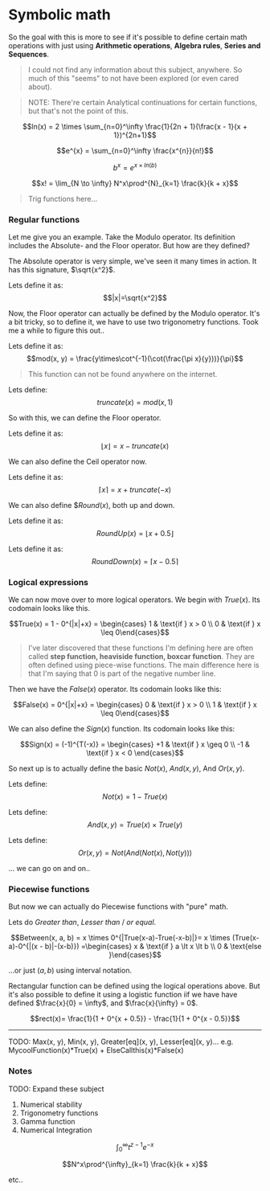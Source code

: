 # Symbolic math

So the goal with this is more to see if it's possible to define certain math operations with just using **Arithmetic operations**, **Algebra rules**, **Series and Sequences**.


> I could not find any information about this subject, anywhere. 
> So much of this "seems" to not have been explored (or even cared about).


> NOTE: There're certain Analytical continuations for certain functions, but that's not the point of this.


$$ln(x) = 2 \times \sum_{n=0}^\infty \frac{1}{2n + 1}(\frac{x - 1}{x + 1})^{2n+1}$$

$$e^{x} = \sum_{n=0}^\infty \frac{x^{n}}{n!}$$

$$b^{x} = e^{x \times ln(b)}$$

$$x! = \lim_{N \to \infty} N^x\prod^{N}_{k=1} \frac{k}{k + x}$$

> Trig functions here...

### Regular functions
Let me give you an example. Take the Modulo operator. Its definition includes the Absolute- and the Floor operator. But how are they defined?

The Absolute operator is very simple, we've seen it many times in action. It has this signature, $\sqrt{x^2}$.

Lets define it as: $$|x|=\sqrt{x^2}$$

Now, the Floor operator can actually be defined by the Modulo operator. It's a bit tricky, so to define it, we have to use two trigonometry functions. Took me a while to figure this out..

Lets define it as: $$mod(x, y) = \frac{y\times\cot^{-1}(\cot(\frac{\pi x}{y}))}{\pi}$$
>This function can not be found anywhere on the internet.

Lets define: $$truncate(x) = mod(x, 1)$$

So with this, we can define the Floor operator.

Lets define it as: $$\lfloor x \rfloor = x - truncate(x)$$

We can also define the Ceil operator now.

Lets define it as: $$\lceil x \rceil = x + truncate(-x)$$

We can also define $$Round(x)$, both up and down.

Lets define it as: $$RoundUp(x) = \lfloor x + 0.5 \rfloor$$

Lets define it as: $$RoundDown(x) = \lceil x - 0.5 \rceil$$


### Logical expressions
We can now move over to more logical operators. We begin with $True(x)$. Its codomain looks like this.

$$True(x) = 1 - 0^{|x|+x} = \begin{cases} 1 & \text{if } x > 0 \\
0 & \text{if } x \leq   0\end{cases}$$

>I've later discovered that these functions I'm defining here are often called **step function, heaviside function, boxcar function**.
>They are often defined using piece-wise functions. The main difference here is that I'm saying that 0 is part of the negative number line.


Then we have the $False(x)$ operator. Its codomain looks like this:

$$False(x) = 0^{|x|+x} = \begin{cases} 0 & \text{if } x > 0 \\
1 & \text{if } x \leq   0\end{cases}$$

We can also define the $Sign(x)$ function. Its codomain looks like this:

$$Sign(x) = (-1)^{T(-x)} = \begin{cases} +1 & \text{if } x \geq   0 \\
-1 & \text{if } x < 0 \end{cases}$$

So next up is to actually define the basic $Not(x)$, $And(x, y)$, And $Or(x, y)$.

Lets define: $$Not(x) = 1 - True(x)$$

Lets define: $$And(x, y) = True(x) \times True(y)$$

Lets define: $$Or(x, y) = Not(And(Not(x), Not(y)))$$

... we can go on and on..

### Piecewise functions

But now we can actually do Piecewise functions with "pure" math.

Lets do *Greater than*, *Lesser than* / *or equal*.

$$Between(x, a, b) = x \times 0^{|True(x-a)-True(-x-b)|}= x \times (True(x-a)-0^{|(x - b)|-(x-b)}) =\begin{cases} x & \text{if } a \lt x \lt b \\ 
0 & \text{else }\end{cases}$$

...or just $(a, b)$ using interval notation.


Rectangular function can be defined using the logical operations above. But it's also possible to define it using a logistic function iif we have have defined $\frac{x}{0} = \infty$, and $\frac{x}{\infty} = 0$.

$$rect(x)= \frac{1}{1 + 0^{x + 0.5}} - \frac{1}{1 + 0^{x - 0.5}}$$


----------------------

TODO:
Max(x, y), Min(x, y), Greater[eq](x, y), Lesser[eq](x, y)...
e.g. MycoolFunction(x)*True(x) + ElseCallthis(x)*False(x)





### Notes

TODO: Expand these subject
1. Numerical stability
2. Trigonometry functions
3. Gamma function
4. Numerical Integration



$$\int^{\infty}_{0} t^{z-1}e^{-x}$$

$$N^x\prod^{\infty}_{k=1} \frac{k}{k + x}$$

etc..


